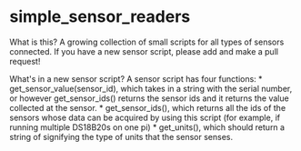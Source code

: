 # simple_sensor_readers

What is this?
A growing collection of small scripts for all types of sensors connected. If you have a new sensor script, please add and make a pull request!

What's in a new sensor script?
A sensor script has four functions: 
	* get_sensor_value(sensor_id), which takes in a string with the serial number, or however get_sensor_ids() returns the sensor ids and it returns the value collected at the sensor.
	* get_sensor_ids(), which returns all the ids of the sensors whose data can be acquired by using this script (for example, if running multiple DS18B20s on one pi)
	* get_units(), which should return a string of signifying the type of units that the sensor senses.
	
